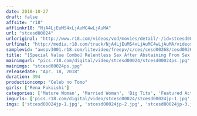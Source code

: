 ```yaml
---
date: 2018-10-27
draft: false
affsite: "r18"
afflinkr18: "NjA4LjEuMS4xLjAuMC4wLjAuMA"
url: "stcesd00024"
urloriginal: "http://www.r18.com/videos/vod/movies/detail/-/id=stcesd00024"
urlfinal: "http://media.r18.com/track/NjA4LjEuMS4xLjAuMC4wLjAuMA/videos/vod/movies/detail/-/id=stcesd00024"
samplevid: "awspv3001.r18.com/litevideo/freepv/c/ces/cesd00268/cesd00268_dmb_w.mp4"
title: "[Special Value Combo] Relentless Sex After Abstaining From Sex For 10 Days, She Gets Full Aphrodisiac Laced Masturbation Support Lena Fukiishi"
mainimgurl: "pics.r18.com/digital/video/stcesd00024/stcesd00024ps.jpg"
mainimgs: "stcesd00024ps.jpg"
releasedate: "Apr. 18, 2018"
duration: 394
productioncomp: "Celeb no Tomo"
girls: ['Rena Fukiishi']
categories: ['Mature Woman', 'Married Woman', 'Big Tits', 'Featured Actress', 'Creampie', 'Substance Use', 'Hi-Def', 'Set Items']
imgurls: ['pics.r18.com/digital/video/stcesd00024/stcesd00024jp-1.jpg', 'pics.r18.com/digital/video/stcesd00024/stcesd00024jp-2.jpg', 'pics.r18.com/digital/video/stcesd00024/stcesd00024jp-3.jpg', 'pics.r18.com/digital/video/stcesd00024/stcesd00024jp-4.jpg', 'pics.r18.com/digital/video/stcesd00024/stcesd00024jp-5.jpg', 'pics.r18.com/digital/video/stcesd00024/stcesd00024jp-6.jpg', 'pics.r18.com/digital/video/stcesd00024/stcesd00024jp-7.jpg', 'pics.r18.com/digital/video/stcesd00024/stcesd00024jp-8.jpg', 'pics.r18.com/digital/video/stcesd00024/stcesd00024jp-9.jpg', 'pics.r18.com/digital/video/stcesd00024/stcesd00024jp-10.jpg', 'pics.r18.com/digital/video/stcesd00024/stcesd00024jp-11.jpg', 'pics.r18.com/digital/video/stcesd00024/stcesd00024jp-12.jpg', 'pics.r18.com/digital/video/stcesd00024/stcesd00024jp-13.jpg', 'pics.r18.com/digital/video/stcesd00024/stcesd00024jp-14.jpg', 'pics.r18.com/digital/video/stcesd00024/stcesd00024jp-15.jpg', 'pics.r18.com/digital/video/stcesd00024/stcesd00024jp-16.jpg', 'pics.r18.com/digital/video/stcesd00024/stcesd00024jp-17.jpg', 'pics.r18.com/digital/video/stcesd00024/stcesd00024jp-18.jpg', 'pics.r18.com/digital/video/stcesd00024/stcesd00024jp-19.jpg', 'pics.r18.com/digital/video/stcesd00024/stcesd00024jp-20.jpg']
imgs: ['stcesd00024jp-1.jpg', 'stcesd00024jp-2.jpg', 'stcesd00024jp-3.jpg', 'stcesd00024jp-4.jpg', 'stcesd00024jp-5.jpg', 'stcesd00024jp-6.jpg', 'stcesd00024jp-7.jpg', 'stcesd00024jp-8.jpg', 'stcesd00024jp-9.jpg', 'stcesd00024jp-10.jpg', 'stcesd00024jp-11.jpg', 'stcesd00024jp-12.jpg', 'stcesd00024jp-13.jpg', 'stcesd00024jp-14.jpg', 'stcesd00024jp-15.jpg', 'stcesd00024jp-16.jpg', 'stcesd00024jp-17.jpg', 'stcesd00024jp-18.jpg', 'stcesd00024jp-19.jpg', 'stcesd00024jp-20.jpg']
---
```

